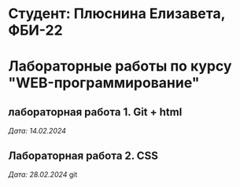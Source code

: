 # Студент: Плюснина Елизавета, ФБИ-22

# Лабораторные работы по курсу "WEB-программирование"

## лабораторная работа 1. Git + html

*Дата: 14.02.2024*

## Лабораторная работа 2. CSS

*Дата: 28.02.2024*
git